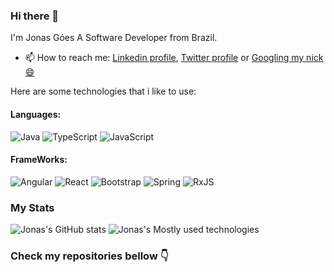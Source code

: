 ### Hi there 👋

I'm Jonas Góes A Software Developer from Brazil.

- 📫 How to reach me: [Linkedin profile](https://www.linkedin.com/in/jonasdsg/),  [Twitter profile](https://twitter.com/jonasdsg) or [Googling my nick 😄](https://www.google.com/search?q=jonasdsg)
 
Here are some technologies that i like to use:

#### Languages:

<img alt="Java" src="https://img.shields.io/badge/java-%23ED8B00.svg?&style=for-the-badge&logo=java&logoColor=white"/> <img alt="TypeScript" src="https://img.shields.io/badge/typescript%20-%23007ACC.svg?&style=for-the-badge&logo=typescript&logoColor=white"/> <img alt="JavaScript" src="https://img.shields.io/badge/javascript%20-%23323330.svg?&style=for-the-badge&logo=javascript&logoColor=%23F7DF1E"/> 

#### FrameWorks:

<img alt="Angular" src="https://img.shields.io/badge/angular%20-%23DD0031.svg?&style=for-the-badge&logo=angular&logoColor=white"/> <img alt="React" src="https://img.shields.io/badge/react%20-%2320232a.svg?&style=for-the-badge&logo=react&logoColor=%2361DAFB"/> <img alt="Bootstrap" src="https://img.shields.io/badge/bootstrap%20-%23563D7C.svg?&style=for-the-badge&logo=bootstrap&logoColor=white"/> <img alt="Spring" src="https://img.shields.io/badge/spring%20-%236DB33F.svg?&style=for-the-badge&logo=spring&logoColor=white"/> <img alt="RxJS" src="https://img.shields.io/badge/rxjs-%23B7178C.svg?&style=for-the-badge&logo=reactivex&logoColor=white" />

### My Stats
![Jonas's GitHub stats](https://github-readme-stats.vercel.app/api?username=jonasdsg&show_icons=true)  ![Jonas's Mostly used technologies](https://github-readme-stats.vercel.app/api/top-langs/?username=jonasdsg&layout=compact)

### Check my repositories bellow 👇
